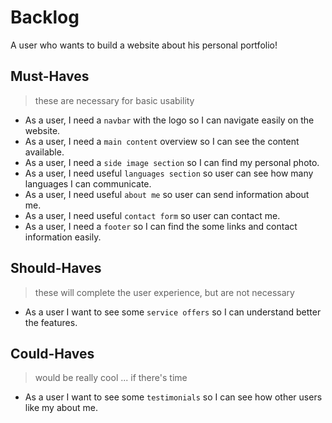 # Backlog

A user who wants to build a website about his personal portfolio!

## Must-Haves

> these are necessary for basic usability

- As a user, I need a `navbar` with the logo so I can navigate easily on the
  website.
- As a user, I need a `main content` overview so I can see the content
  available.
- As a user, I need a `side image section` so I can find my personal photo.
- As a user, I need useful `languages section` so user can see how many
  languages I can communicate.
- As a user, I need useful `about me` so user can send information about me.
- As a user, I need useful `contact form` so user can contact me.
- As a user, I need a `footer` so I can find the some links and contact
  information easily.

## Should-Haves

> these will complete the user experience, but are not necessary

- As a user I want to see some `service offers` so I can understand better the
  features.

## Could-Haves

> would be really cool ... if there's time

- As a user I want to see some `testimonials` so I can see how other users like
  my about me.
